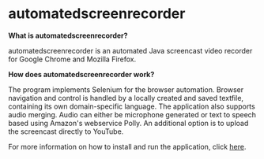 # automatedscreenrecorder  
**What is automatedscreenrecorder?**

automatedscreenrecorder is an automated Java screencast video recorder for Google Chrome and Mozilla Firefox.



**How does automatedscreenrecorder work?**

The program implements Selenium for the browser automation. Browser navigation and control is handled by a locally created and saved textfile, containing its own domain-specific language.
The application also supports audio merging. Audio can either be microphone generated or text to speech based using Amazon's webservice Polly. An additional option is to upload the screencast directly to YouTube.



For more information on how to install and run the application, click [here](https://github.com/Kaeties/automatedscreenrecorder/wiki).
